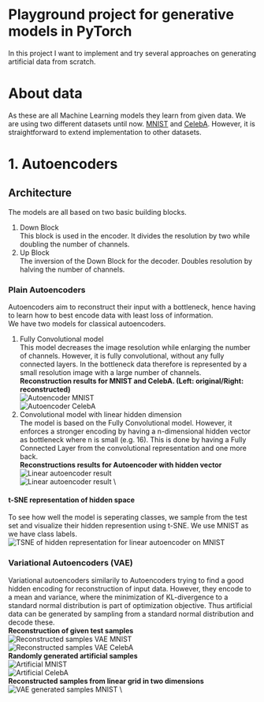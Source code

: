 # Playground project for generative models in PyTorch
In this project I want to implement and try several approaches on generating artificial data from scratch. 
# About data
As these are all Machine Learning models they learn from given data. We are using two different datasets until now. [MNIST](http://yann.lecun.com/exdb/mnist/) and [CelebA](http://mmlab.ie.cuhk.edu.hk/projects/CelebA.html). However, it is straightforward to extend implementation to other datasets.
# 1. Autoencoders
## Architecture
The models are all based on two basic building blocks.
1. Down Block \
This block is used in the encoder. It divides the resolution by two while doubling the number of channels.
2. Up Block \
The inversion of the Down Block for the decoder. Doubles resolution by halving the number of channels.
### Plain Autoencoders
Autoencoders aim to reconstruct their input with a bottleneck, hence having to learn how to best encode data with least loss of information. \
We have two models for classical autoencoders.
1. Fully Convolutional model \
This model decreases the image resolution while enlarging the number of channels. However, it is fully convolutional, without any fully connected layers. In the bottleneck data therefore is represented by a small resolution image with a large number of channels. \
<b> Reconstruction results for MNIST and CelebA. (Left: original/Right: reconstructed) </b> \
![Autoencoder MNIST](result_figures/AE_MNIST_reconstruction.png) \
![Autoencoder CelebA](result_figures/AE_CelebA_reconstruction.png) 
2. Convolutional model with linear hidden dimension \
The model is based on the Fully Convolutional model. However, it enforces a stronger encoding by having a n-dimensional hidden vector as bottleneck where n is small (e.g. 16). This is done by having a Fully Connected Layer from the convolutional representation and one more back. \
<b> Reconstructions results for Autoencoder with hidden vector </b> \
![Linear autoencoder result](result_figures/AE_linear_MNIST_reconstruction.png) \
![Linear autoencoder result](result_figures/AE_linear_CelebA_reconstruction.png) \
<!--- Encoding visualized in hidden space \
![Linear autoencoder hidden space](result_figures/2d_encoding_AE_linear.png) --->
#### t-SNE representation of hidden space
To see how well the model is seperating classes, we sample from the test set and visualize their hidden represention using t-SNE. We use MNIST as we have class labels. \
![TSNE of hidden representation for linear autoencoder on MNIST](result_figures/tsne_AE_linear_MNIST.png)

### Variational Autoencoders (VAE)
Variational autoencoders similarily to Autoencoders trying to find a good hidden encoding for reconstruction of input data. However, they encode to a mean and variance, where the minimization of KL-divergence to a standard normal distribution is part of optimization objective. Thus artificial data can be generated by sampling from a standard normal distribution and decode these. \
<b> Reconstruction of given test samples </b> \
![Reconstructed samples VAE MNIST](result_figures/VAE_MNIST_reconstruction.png) \
![Reconstructed samples VAE CelebA](result_figures/VAE_CelebA_reconstruction.png) \
<b> Randomly generated artificial samples </b> \
![Artificial MNIST](result_figures/artificial_samples_MNIST.png) \
![Artificial CelebA](result_figures/artificial_samples_CelebA.png) \
<b> Reconstructed samples from linear grid in two dimensions </b> \
![VAE generated samples MNIST](result_figures/VAE_generation.png) \
<!--- Visualization of encoding of mean values in hidden 2d space. Note how it is much more centered around zero. \
![VAE encoding](result_figures/2d_encoding_VAE.png) --->